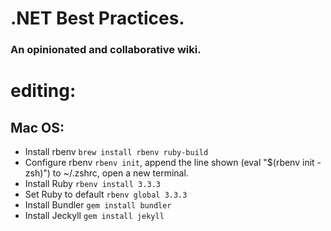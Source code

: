 # .NET Best Practices.
### An opinionated and collaborative wiki.

# editing:
## Mac OS:
- Install rbenv ```brew install rbenv ruby-build```
- Configure rbenv ```rbenv init```, append the line shown (eval "$(rbenv init - zsh)") to ~/.zshrc, open a new terminal.
- Install Ruby ```rbenv install 3.3.3```
- Set Ruby to default ```rbenv global 3.3.3```
- Install Bundler ```gem install bundler```
- Install Jeckyll ```gem install jekyll```
  
